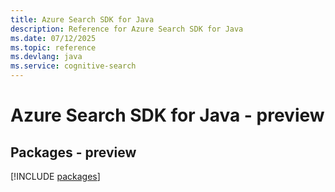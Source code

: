 ```yaml
---
title: Azure Search SDK for Java
description: Reference for Azure Search SDK for Java
ms.date: 07/12/2025
ms.topic: reference
ms.devlang: java
ms.service: cognitive-search
---
```

# Azure Search SDK for Java - preview
## Packages - preview
[!INCLUDE [packages](search-index.md)]